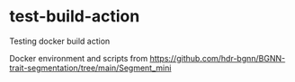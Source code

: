 # test-build-action
Testing docker build action

Docker environment and scripts from
https://github.com/hdr-bgnn/BGNN-trait-segmentation/tree/main/Segment_mini
